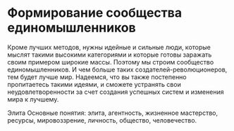 # Формирование сообщества единомышленников

Кроме лучших методов, нужны идейные и сильные люди, которые мыслят такими высокими категориями и которые готовы заражать своим примером широкие массы. Поэтому мы строим сообщество единомышленников. И чем больше таких создателей-революционеров, тем будет лучше мир. Надеемся, что вы также постепенно пропитаетесь такими идеями, и сможете устранять свои неудовлетворенности за счет создания успешных систем и изменения мира к лучшему. 


Элита
Основные понятия: элита, агентность, жизненное мастерство, ресурсы, мировоззрение, личность, общество, человечество.
